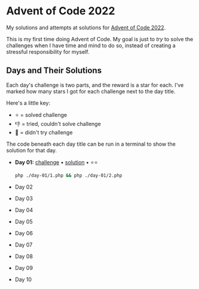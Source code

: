 # Advent of Code 2022

My solutions and attempts at solutions for
[Advent of Code 2022](https://adventofcode.com/2022/).

This is my first time doing Advent of Code. My goal is just to _try_ to solve
the challenges when I have time and mind to do so, instead of creating a
stressful responsibility for myself.

## Days and Their Solutions

Each day's challenge is two parts, and the reward is a star for each. I've
marked how many stars I got for each challenge next to the day title.

Here's a little key:

- ⭐️ = solved challenge
- 👎 = tried, couldn't solve challenge
- 🚫 = didn't try challenge

The code beneath each day title can be run in a terminal to show the solution
for that day.

- **Day 01:** [challenge](https://adventofcode.com/2022/day/1) • [solution](./day-01/) • ⭐️⭐️

  ```sh
  php ./day-01/1.php && php ./day-01/2.php
  ```

- Day 02

- Day 03

- Day 04

- Day 05

- Day 06

- Day 07

- Day 08

- Day 09

- Day 10
